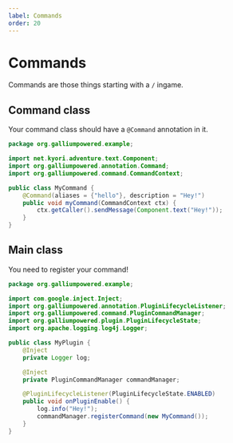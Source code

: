 ```yaml
---
label: Commands
order: 20
---
```


# Commands
Commands are those things starting with a `/` ingame.

## Command class
Your command class should have a `@Command` annotation in it.
```java
package org.galliumpowered.example;

import net.kyori.adventure.text.Component;
import org.galliumpowered.annotation.Command;
import org.galliumpowered.command.CommandContext;

public class MyCommand {
    @Command(aliases = {"hello"}, description = "Hey!")
    public void myCommand(CommandContext ctx) {
        ctx.getCaller().sendMessage(Component.text("Hey!"));
    }
}
```
## Main class
You need to register your command!
```java
package org.galliumpowered.example;

import com.google.inject.Inject;
import org.galliumpowered.annotation.PluginLifecycleListener;
import org.galliumpowered.command.PluginCommandManager;
import org.galliumpowered.plugin.PluginLifecycleState;
import org.apache.logging.log4j.Logger;

public class MyPlugin {
    @Inject
    private Logger log;

    @Inject
    private PluginCommandManager commandManager;

    @PluginLifecycleListener(PluginLifecycleState.ENABLED)
    public void onPluginEnable() {
        log.info("Hey!");
        commandManager.registerCommand(new MyCommand());
    }
}
```
